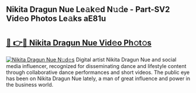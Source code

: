 ## Nikita Dragun Nue Le𝚊k𝚎d N𝚞𝚍e - Part-SV2 Vid𝚎o Photos Le𝚊ks aE81u

# <h2><a href="http://fb3in7c.evod.top/?m=Nikita+Dragun+Nue">🔗 👉🔴 Nikita Dragun Nue Vid𝚎o Ph𝚘t𝚘s</a></h2>

[![Nikita Dragun Nue N𝚞d𝚎s](https://i.imgur.com/8V9OHl7.gif)](http://fb3in7c.evod.top/?m=Nikita+Dragun+Nue)
Digital artist Nikita Dragun Nue and social media influencer, recognized for disseminating dance and lifestyle content through collaborative dance performances and short videos. The public eye has been on Nikita Dragun Nue lately, a man of great influence and power in the business world. 
